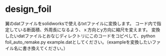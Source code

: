 # design_foil
翼のdatファイルをsolidworksで使えるtxtファイルに変換します。
コード内で指定している断面積、外周長になるよう、ｘ方向とy方向に縮尺を変えます。
変換したいdatファイルとおなじディレクトリにこのコードをコピペして、python foil_auto_remake.py example.datとしてください。（exampleを変換したいファイル名に書き換えてください。）
